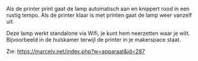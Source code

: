Als de printer print gaat de lamp automatisch aan en knippert rood in een rustig tempo. Als de printer klaar is met printen gaat de lamp weer vanzelf uit.

Deze lamp werkt standalone via Wifi, je kunt hem neerzetten waar je wilt. Bijvoorbeeld in de huiskamer terwijl de printer in je makerspace staat.

Zie: https://marcelv.net/index.php?w=apparaat&id=287

